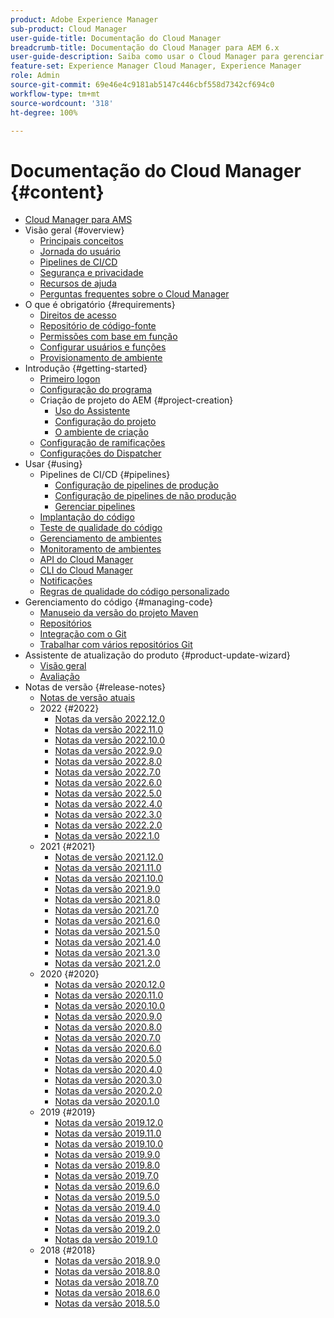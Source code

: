 ```yaml
---
product: Adobe Experience Manager
sub-product: Cloud Manager
user-guide-title: Documentação do Cloud Manager
breadcrumb-title: Documentação do Cloud Manager para AEM 6.x
user-guide-description: Saiba como usar o Cloud Manager para gerenciar manualmente o Adobe Experience Manager para AMS na nuvem.
feature-set: Experience Manager Cloud Manager, Experience Manager
role: Admin
source-git-commit: 69e46e4c9181ab5147c446cbf558d7342cf694c0
workflow-type: tm+mt
source-wordcount: '318'
ht-degree: 100%

---
```



# Documentação do Cloud Manager {#content}

+ [Cloud Manager para AMS](introduction.md)
+ Visão geral {#overview}
   + [Principais conceitos](overview/key-concepts.md)
   + [Jornada do usuário](overview/user-journey.md)
   + [Pipelines de CI/CD](overview/ci-cd-pipelines.md)
   + [Segurança e privacidade](overview/security-and-privacy.md)
   + [Recursos de ajuda](overview/help-resources.md)
   + [Perguntas frequentes sobre o Cloud Manager](overview/faqs.md)
+ O que é obrigatório {#requirements}
   + [Direitos de acesso](requirements/access-rights.md)
   + [Repositório de código-fonte](requirements/source-code-repository.md)
   + [Permissões com base em função](requirements/role-based-permissions.md)
   + [Configurar usuários e funções](requirements/users-and-roles.md)
   + [Provisionamento de ambiente](requirements/environment-provisioning.md)
+ Introdução {#getting-started}
   + [Primeiro logon](getting-started/first-time-login.md)
   + [Configuração do programa](getting-started/program-setup.md)
   + Criação de projeto do AEM {#project-creation}
      + [Uso do Assistente](getting-started/using-the-wizard.md)
      + [Configuração do projeto](getting-started/project-setup.md)
      + [O ambiente de criação](getting-started/build-environment.md)
   + [Configuração de ramificações](getting-started/configuring-branches.md)
   + [Configurações do Dispatcher](getting-started/dispatcher-configurations.md)
+ Usar {#using}
   + Pipelines de CI/CD {#pipelines}
      + [Configuração de pipelines de produção](using/production-pipelines.md)
      + [Configuração de pipelines de não produção](using/non-production-pipelines.md)
      + [Gerenciar pipelines](using/managing-pipelines.md)
   + [Implantação do código](using/code-deployment.md)
   + [Teste de qualidade do código](using/code-quality-testing.md)
   + [Gerenciamento de ambientes](using/managing-environments.md)
   + [Monitoramento de ambientes](using/monitoring-environments.md)
   + [API do Cloud Manager](https://developer.adobe.com/experience-cloud/cloud-manager/reference/api/)
   + [CLI do Cloud Manager](https://github.com/adobe/aio-cli-plugin-cloudmanager/blob/main/README.md)
   + [Notificações](using/notifications.md)
   + [Regras de qualidade do código personalizado](using/custom-code-quality-rules.md)
+ Gerenciamento do código {#managing-code}
   + [Manuseio da versão do projeto Maven](managing-code/maven-project-version.md)
   + [Repositórios](managing-code/repositories.md)
   + [Integração com o Git](managing-code/git-integration.md)
   + [Trabalhar com vários repositórios Git](managing-code/multiple-git-repos.md)
+ Assistente de atualização do produto {#product-update-wizard}
   + [Visão geral](product-update-wizard/overview.md)
   + [Avaliação](product-update-wizard/evaluation.md)
+ Notas de versão {#release-notes}
   + [Notas de versão atuais](release-notes/current.md)
   + 2022 {#2022}
      + [Notas da versão 2022.12.0](release-notes/2022/2022-12-0.md)
      + [Notas da versão 2022.11.0](release-notes/2022/2022-11-0.md)
      + [Notas da versão 2022.10.0](release-notes/2022/2022-10-0.md)
      + [Notas da versão 2022.9.0](release-notes/2022/2022-9-0.md)
      + [Notas da versão 2022.8.0](release-notes/2022/2022-8-0.md)
      + [Notas da versão 2022.7.0](release-notes/2022/2022-7-0.md)
      + [Notas da versão 2022.6.0](release-notes/2022/2022-6-0.md)
      + [Notas da versão 2022.5.0](release-notes/2022/2022-5-0.md)
      + [Notas da versão 2022.4.0](release-notes/2022/2022-4-0.md)
      + [Notas da versão 2022.3.0](release-notes/2022/2022-3-0.md)
      + [Notas da versão 2022.2.0](release-notes/2022/2022-2-0.md)
      + [Notas da versão 2022.1.0](release-notes/2022/2022-1-0.md)
   + 2021 {#2021}
      + [Notas de versão 2021.12.0](release-notes/2021/2021-12-0.md)
      + [Notas da versão 2021.11.0](release-notes/2021/2021-11-0.md)
      + [Notas da versão 2021.10.0](release-notes/2021/2021-10-0.md)
      + [Notas da versão 2021.9.0](release-notes/2021/2021-9-0.md)
      + [Notas da versão 2021.8.0](release-notes/2021/2021-8-0.md)
      + [Notas da versão 2021.7.0](release-notes/2021/2021-7-0.md)
      + [Notas da versão 2021.6.0](release-notes/2021/2021-6-0.md)
      + [Notas da versão 2021.5.0](release-notes/2021/2021-5-0.md)
      + [Notas da versão 2021.4.0](release-notes/2021/2021-4-0.md)
      + [Notas da versão 2021.3.0](release-notes/2021/2021-3-0.md)
      + [Notas da versão 2021.2.0](release-notes/2021/2021-2-0.md)
   + 2020 {#2020}
      + [Notas da versão 2020.12.0](release-notes/2020/2020-12-0.md)
      + [Notas da versão 2020.11.0](release-notes/2020/2020-11-0.md)
      + [Notas da versão 2020.10.0](release-notes/2020/2020-10-0.md)
      + [Notas da versão 2020.9.0](release-notes/2020/2020-9-0.md)
      + [Notas da versão 2020.8.0](release-notes/2020/2020-8-0.md)
      + [Notas da versão 2020.7.0](release-notes/2020/2020-7-0.md)
      + [Notas da versão 2020.6.0](release-notes/2020/2020-6-0.md)
      + [Notas da versão 2020.5.0](release-notes/2020/2020-5-0.md)
      + [Notas da versão 2020.4.0](release-notes/2020/2020-4-0.md)
      + [Notas da versão 2020.3.0](release-notes/2020/2020-3-0.md)
      + [Notas da versão 2020.2.0](release-notes/2020/2020-2-0.md)
      + [Notas da versão 2020.1.0](release-notes/2020/2020-1-0.md)
   + 2019 {#2019}
      + [Notas da versão 2019.12.0](release-notes/2019/2019-12-0.md)
      + [Notas da versão 2019.11.0](release-notes/2019/2019-11-0.md)
      + [Notas da versão 2019.10.0](release-notes/2019/2019-10-0.md)
      + [Notas da versão 2019.9.0](release-notes/2019/2019-9-0.md)
      + [Notas da versão 2019.8.0](release-notes/2019/2019-8-0.md)
      + [Notas da versão 2019.7.0](release-notes/2019/2019-7-0.md)
      + [Notas da versão 2019.6.0](release-notes/2019/2019-6-0.md)
      + [Notas da versão 2019.5.0](release-notes/2019/2019-5-0.md)
      + [Notas da versão 2019.4.0](release-notes/2019/2019-4-0.md)
      + [Notas da versão 2019.3.0](release-notes/2019/2019-3-0.md)
      + [Notas da versão 2019.2.0](release-notes/2019/2019-2-0.md)
      + [Notas da versão 2019.1.0](release-notes/2019/2019-1-0.md)
   + 2018 {#2018}
      + [Notas da versão 2018.9.0](release-notes/2018/2018-9-0.md)
      + [Notas da versão 2018.8.0](release-notes/2018/2018-8-0.md)
      + [Notas da versão 2018.7.0](release-notes/2018/2018-7-0.md)
      + [Notas da versão 2018.6.0](release-notes/2018/2018-6-0.md)
      + [Notas da versão 2018.5.0](release-notes/2018/2018-5-0.md)
